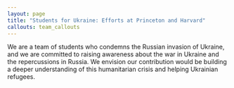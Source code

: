 ```yaml
---
layout: page
title: "Students for Ukraine: Efforts at Princeton and Harvard"
callouts: team_callouts
---
```

 We are a team of students who condemns the Russian invasion of Ukraine, and we are committed to raising awareness about the war in Ukraine and the repercussions in Russia.  We envision our contribution would be building a deeper understanding of this humanitarian crisis and helping Ukrainian refugees.
 

